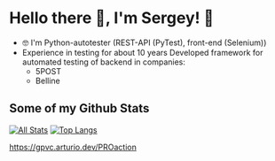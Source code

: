 # Hello there 👋, I'm Sergey! 🦦

- 🤓 I'm Python-autotester (REST-API (PyTest), front-end (Selenium))
- Experience in testing for about 10 years
Developed framework for automated testing of backend in companies:
  - 5POST
  - Belline

## Some of my Github Stats
[![All Stats](https://github-readme-stats-axpwmfcg3.vercel.app/api?username=PROaction&show_icons=true&include_all_commits=true&count_private=true&hide=contribs)](https://github.com/pedes/github-readme-stats)
[![Top Langs](https://github-readme-stats-axpwmfcg3.vercel.app/api/top-langs/?username=PROaction&layout=compact)](https://github.com/pedes/github-readme-stats)


<!--![PROaction's github stats](https://github-readme-stats.vercel.app/api?username=PROaction) -->
https://gpvc.arturio.dev/PROaction
